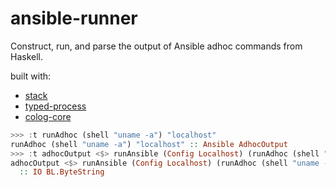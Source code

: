 # ansible-runner

Construct, run, and parse the output of Ansible adhoc commands from Haskell.

built with:
* [stack](https://docs.haskellstack.org/en/stable/README/)
* [typed-process](http://hackage.haskell.org/package/typed-process)
* [colog-core](http://hackage.haskell.org/package/co-log-core)

``` haskell
>>> :t runAdhoc (shell "uname -a") "localhost"
runAdhoc (shell "uname -a") "localhost" :: Ansible AdhocOutput
>>> :t adhocOutput <$> runAnsible (Config Localhost) (runAdhoc (shell "uname -a") "localhost")
adhocOutput <$> runAnsible (Config Localhost) (runAdhoc (shell "uname -a") "localhost")
  :: IO BL.ByteString
```
